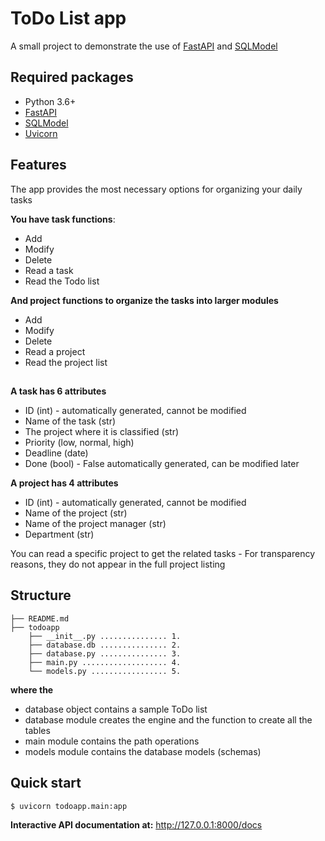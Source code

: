 # ToDo List app

A small project to demonstrate the use of [FastAPI](https://fastapi.tiangolo.com/) and [SQLModel](https://sqlmodel.tiangolo.com/)

## Required packages
  * Python 3.6+
  * [FastAPI](https://fastapi.tiangolo.com/) 
  * [SQLModel](https://sqlmodel.tiangolo.com/)
  * [Uvicorn](https://www.uvicorn.org/)

## Features

The app provides the most necessary options for organizing your daily tasks

**You have task functions**:
  * Add
  * Modify
  * Delete
  * Read a task
  * Read the Todo list

**And project functions to organize the tasks into larger modules**
  * Add
  * Modify
  * Delete
  * Read a project
  * Read the project list
##
**A task has 6 attributes**
  * ID (int) - automatically generated, cannot be modified
  * Name of the task (str)
  * The project where it is classified (str)
  * Priority (low, normal, high)
  * Deadline (date)
  * Done (bool) - False automatically generated, can be modified later
  
**A project has 4 attributes**
  * ID (int) - automatically generated, cannot be modified
  * Name of the project (str)
  * Name of the project manager (str)
  * Department (str)
  
You can read a specific project to get the related tasks - For transparency reasons, they do not appear in the full project listing

## Structure

``` 
├── README.md
├── todoapp
    ├── __init__.py ............... 1.
    ├── database.db ............... 2.
    ├── database.py ............... 3.
    ├── main.py ................... 4.
    └── models.py ................. 5.
```
**where the**
* database object contains a sample ToDo list
* database module creates the engine and the function to create all the tables
* main module contains the path operations
* models module contains the database models (schemas)

## Quick start
```bash
$ uvicorn todoapp.main:app
```
**Interactive API documentation at:** http://127.0.0.1:8000/docs
